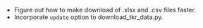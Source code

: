 * Figure out how to make download of .xlsx and .csv files faster.
* Incorporate `update` option to download_tkr_data.py.

